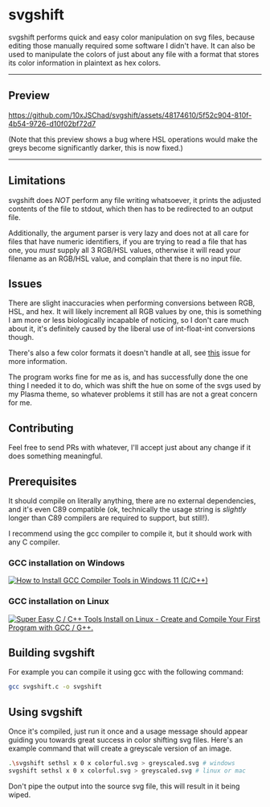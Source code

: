 # svgshift

svgshift performs quick and easy color manipulation on svg files, because
editing those manually required some software I didn't have. It can also be used to manipulate the colors of just about any file
with a format that stores its color information in plaintext as hex colors.

------

## Preview

<https://github.com/10xJSChad/svgshift/assets/48174610/5f52c904-810f-4b54-9726-d10f02bf72d7>

(Note that this preview shows a bug where HSL operations would make the greys become significantly darker, this is now fixed.)

------

## Limitations

svgshift does _NOT_ perform any file writing whatsoever, it prints the
adjusted contents of the file to stdout, which then has to be redirected
to an output file.

Additionally, the argument parser is very lazy and does not at all care for
files that have numeric identifiers, if you are trying to read a file that has
one, you _must_ supply all 3 RGB/HSL values, otherwise it will read your
filename as an RGB/HSL value, and complain that there is no input file.

## Issues

There are slight inaccuracies when performing conversions between RGB, HSL, and hex. It will likely increment all RGB values by one, this is something I am more or less biologically incapable of noticing, so I don't care much about it, it's definitely caused by the liberal use of int-float-int conversions though.

There's also a few color formats it doesn't handle at all, see [this](https://github.com/10xJSChad/svgshift/issues/2) issue for more information.

The program works fine for me as is, and has successfully done the one thing I needed it to do, which was shift the hue on some of the svgs used by my Plasma theme, so whatever problems it still has are not a great concern for me.

## Contributing

Feel free to send PRs with whatever, I'll accept just about any change if it does something meaningful.

## Prerequisites

It should compile on literally anything, there are no external dependencies, and it's even C89 compatible (ok, technically the usage string is _slightly_ longer than C89 compilers are required to support, but still!).

I recommend using the gcc compiler to compile it, but it should work with any C compiler.

### GCC installation on Windows

[![How to Install GCC Compiler Tools in Windows 11 (C/C++)](https://markdown-videos-api.jorgenkh.no/url?url=https%3A%2F%2Fwww.youtube.com%2Fwatch%3Fv%3DGxFiUEO_3zM)](https://www.youtube.com/watch?v=GxFiUEO_3zM)

### GCC installation on Linux

[![Super Easy C / C++ Tools Install on Linux - Create and Compile Your First Program with GCC / G++.](https://markdown-videos-api.jorgenkh.no/url?url=https%3A%2F%2Fwww.youtube.com%2Fwatch%3Fv%3D4e7pa6Pf3VQ)](https://www.youtube.com/watch?v=4e7pa6Pf3VQ)

## Building svgshift

For example you can compile it using gcc with the following command:

```sh
gcc svgshift.c -o svgshift
```

## Using svgshift

Once it's compiled, just run it once and a usage message should appear guiding you towards great success in color shifting svg files.
Here's an example command that will create a greyscale version of an image.

```sh
.\svgshift sethsl x 0 x colorful.svg > greyscaled.svg # windows
svgshift sethsl x 0 x colorful.svg > greyscaled.svg # linux or mac
```
Don't pipe the output into the source svg file, this will result in it being wiped.
